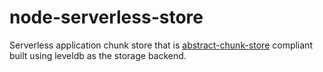 # node-serverless-store
Serverless application chunk store that is [abstract-chunk-store](https://github.com/mafintosh/abstract-chunk-store) compliant built using leveldb as the storage backend.
